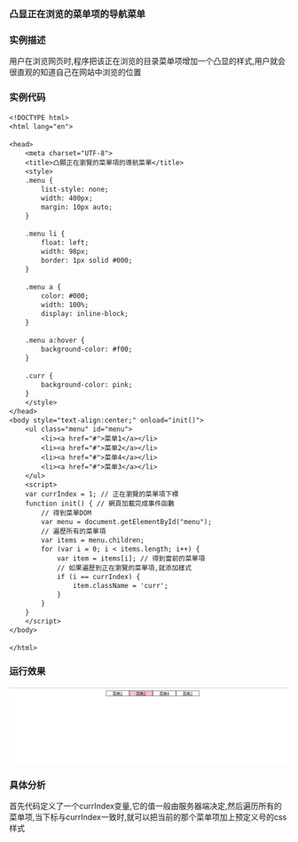 ### 凸显正在浏览的菜单项的导航菜单

### 实例描述

用户在浏览网页时,程序把该正在浏览的目录菜单项增加一个凸显的样式,用户就会很直观的知道自己在网站中浏览的位置

### 实例代码

```
<!DOCTYPE html>
<html lang="en">

<head>
    <meta charset="UTF-8">
    <title>凸顯正在瀏覽的菜單項的導航菜單</title>
    <style>
    .menu {
        list-style: none;
        width: 400px;
        margin: 10px auto;
    }

    .menu li {
        float: left;
        width: 98px;
        border: 1px solid #000;
    }

    .menu a {
        color: #000;
        width: 100%;
        display: inline-block;
    }

    .menu a:hover {
        background-color: #f00;
    }

    .curr {
        background-color: pink;
    }
    </style>
</head>
<body style="text-align:center;" onload="init()">
    <ul class="menu" id="menu">
        <li><a href="#">菜单1</a></li>
        <li><a href="#">菜单2</a></li>
        <li><a href="#">菜单4</a></li>
        <li><a href="#">菜单3</a></li>
    </ul>
    <script>
    var currIndex = 1; // 正在瀏覽的菜單項下標
    function init() { // 網頁加載完成事件函數
        // 得到菜單DOM
        var menu = document.getElementById("menu");
        // 遍歷所有的菜單項
        var items = menu.children;
        for (var i = 0; i < items.length; i++) {
            var item = items[i]; // 得到當前的菜單項
            // 如果遍歷到正在瀏覽的菜單項,就添加樣式
            if (i == currIndex) {
                item.className = 'curr';
            }
        }
    }
    </script>
</body>

</html>
```

### 运行效果

![凸显正在浏览的菜单项的导航菜单](img/凸显正在浏览的菜单项的导航菜单.gif)

### 具体分析

首先代码定义了一个currIndex变量,它的值一般由服务器端决定,然后遍历所有的菜单项,当下标与currIndex一致时,就可以把当前的那个菜单项加上预定义号的css样式

